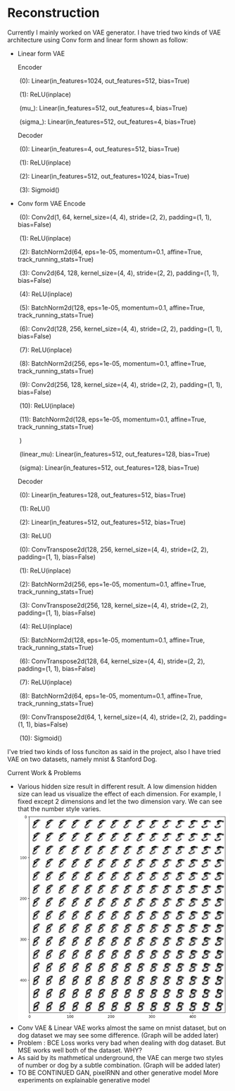 # Reconstruction
Currently I mainly worked on VAE generator. I have tried two kinds of VAE architecture using Conv form and linear form shown as follow:

- Linear form VAE

  Encoder

  ​      (0): Linear(in_features=1024, out_features=512, bias=True)

  ​      (1): ReLU(inplace)

  ​    (mu_): Linear(in_features=512, out_features=4, bias=True)

  ​    (sigma_): Linear(in_features=512, out_features=4, bias=True)

  Decoder

  ​      (0): Linear(in_features=4, out_features=512, bias=True)

  ​      (1): ReLU(inplace)

  ​      (2): Linear(in_features=512, out_features=1024, bias=True)

  ​      (3): Sigmoid()

- Conv form VAE
  Encode

  ​      (0): Conv2d(1, 64, kernel_size=(4, 4), stride=(2, 2), padding=(1, 1), bias=False)

  ​      (1): ReLU(inplace)

  ​      (2): BatchNorm2d(64, eps=1e-05, momentum=0.1, affine=True, track_running_stats=True)

  ​      (3): Conv2d(64, 128, kernel_size=(4, 4), stride=(2, 2), padding=(1, 1), bias=False)

  ​      (4): ReLU(inplace)

  ​      (5): BatchNorm2d(128, eps=1e-05, momentum=0.1, affine=True, track_running_stats=True)

  ​      (6): Conv2d(128, 256, kernel_size=(4, 4), stride=(2, 2), padding=(1, 1), bias=False)

  ​      (7): ReLU(inplace)

  ​      (8): BatchNorm2d(256, eps=1e-05, momentum=0.1, affine=True, track_running_stats=True)

  ​      (9): Conv2d(256, 128, kernel_size=(4, 4), stride=(2, 2), padding=(1, 1), bias=False)

  ​      (10): ReLU(inplace)

  ​      (11): BatchNorm2d(128, eps=1e-05, momentum=0.1, affine=True, track_running_stats=True)

  ​    )

  ​    (linear_mu): Linear(in_features=512, out_features=128, bias=True)

  ​    (sigma): Linear(in_features=512, out_features=128, bias=True)

  Decoder

  ​      (0): Linear(in_features=128, out_features=512, bias=True)

  ​      (1): ReLU()

  ​      (2): Linear(in_features=512, out_features=512, bias=True)

  ​      (3): ReLU()

  ​      (0): ConvTranspose2d(128, 256, kernel_size=(4, 4), stride=(2, 2), padding=(1, 1), bias=False)

  ​      (1): ReLU(inplace)

  ​      (2): BatchNorm2d(256, eps=1e-05, momentum=0.1, affine=True, track_running_stats=True)

  ​      (3): ConvTranspose2d(256, 128, kernel_size=(4, 4), stride=(2, 2), padding=(1, 1), bias=False)

  ​      (4): ReLU(inplace)

  ​      (5): BatchNorm2d(128, eps=1e-05, momentum=0.1, affine=True, track_running_stats=True)

  ​      (6): ConvTranspose2d(128, 64, kernel_size=(4, 4), stride=(2, 2), padding=(1, 1), bias=False)

  ​      (7): ReLU(inplace)

  ​      (8): BatchNorm2d(64, eps=1e-05, momentum=0.1, affine=True, track_running_stats=True)

  ​      (9): ConvTranspose2d(64, 1, kernel_size=(4, 4), stride=(2, 2), padding=(1, 1), bias=False)

  ​      (10): Sigmoid()

I've tried two kinds of loss funciton as said in the project, also I have tried VAE on two datasets, namely mnist & Stanford Dog.

Current Work & Problems

- Various hidden size result in different result. A low dimension hidden size can lead us visualize the effect of each dimension. For example, I fixed except 2 dimensions and let the two dimension vary. We can see that the number style varies.
  ![v](vary.png)
- Conv VAE & Linear VAE works almost the same on mnist dataset, but on dog dataset we may see some difference. (Graph will be added later)
- Problem : BCE Loss works very bad when dealing with dog dataset. But MSE works well both of the dataset. WHY?
- As said by its mathmetical underground, the VAE can merge two styles of number or dog by a subtle combination. (Graph will be added later)
- TO BE CONTINUED
  GAN, pixelRNN and other generative model
  More experiments on explainable generative model